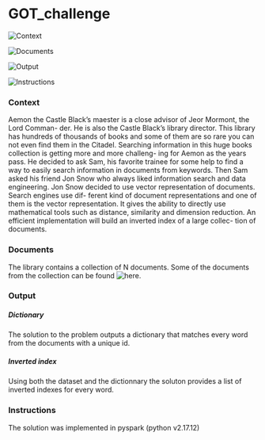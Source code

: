 # GOT_challenge

![Context](https://github.com/eachabys/GOT_challenge#Context)

![Documents](https://github.com/eachabys/GOT_challenge#Documents)

![Output](https://github.com/eachabys/GOT_challenge#Output)

![Instructions](https://github.com/eachabys/GOT_challenge#Instructions)

### Context
Aemon the Castle Black’s maester is a close advisor of Jeor Mormont, the Lord Comman-
der. He is also the Castle Black’s library director. This library has hundreds of thousands
of books and some of them are so rare you can not even find them in the Citadel.
Searching information in this huge books collection is getting more and more challeng-
ing for Aemon as the years pass. He decided to ask Sam, his favorite trainee for some
help to find a way to easily search information in documents from keywords. Then
Sam asked his friend Jon Snow who always liked information search and data engineering.
Jon Snow decided to use vector representation of documents. Search engines use dif-
ferent kind of document representations and one of them is the vector representation.
It gives the ability to directly use mathematical tools such as distance, similarity and
dimension reduction.
An efficient implementation will build an inverted index of a large collec-
tion of documents.

### Documents
The library contains a collection of N documents. Some of the documents from the collection can be found ![here](https://github.com/Samariya57/coding_challenges/tree/master/data/indexing).

### Output 

##### Dictionary
The solution to the problem outputs a dictionary that matches every word from the documents with a unique id.

##### Inverted index
Using both the dataset and the dictionnary the soluton provides a list of inverted indexes for
every word.

### Instructions
The solution was implemented in pyspark (python v2.17.12)
